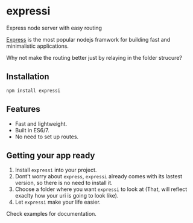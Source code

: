 # expressi
Express node server with easy routing

[Express](https://expressjs.com/) is the most popular nodejs framwork for building fast and minimalistic applications.

Why not make the routing better just by relaying in the folder strucure?

## Installation

```
npm install expressi
```

## Features

* Fast and lightweight.
* Built in ES6/7.
* No need to set up routes.

## Getting your app ready

1. Install `expressi` into your project.
2. Dont't worry about `express`, `expressi` already comes with its lastest version, so there is no need to install it.
3. Choose a folder where you want `expressi` to look at (That, will reflect exaclty how your uri is going to look like).
4. Let `expressi` make your life easier.

Check examples for documentation.


